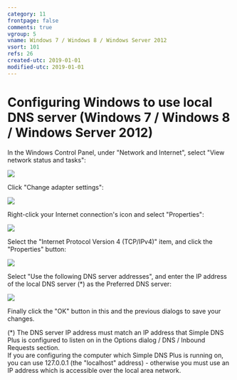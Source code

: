 ```yaml
---
category: 11
frontpage: false
comments: true
vgroup: 5
vname: Windows 7 / Windows 8 / Windows Server 2012
vsort: 101
refs: 26
created-utc: 2019-01-01
modified-utc: 2019-01-01
---
```

# Configuring Windows to use local DNS server (Windows 7 / Windows 8 / Windows Server 2012)

In the Windows Control Panel, under "Network and Internet", select "View network status and tasks":

![](img/20/1.png)

Click "Change adapter settings":

![](img/20/2.png)

Right-click your Internet connection's icon and select "Properties":

![](img/20/3.png)

Select the "Internet Protocol Version 4 (TCP/IPv4)" item, and click the "Properties" button:

![](img/20/4.png)  

Select "Use the following DNS server addresses", and enter the IP address of the local DNS server (*) as the Preferred DNS server:

![](img/20/5.png)

Finally click the "OK" button in this and the previous dialogs to save your changes.

(*) The DNS server IP address must match an IP address that Simple DNS Plus is configured to listen on in the Options dialog / DNS / Inbound Requests section.  
If you are configuring the computer which Simple DNS Plus is running on, you can use 127.0.0.1 (the "localhost" address) - otherwise you must use an IP address which is accessible over the local area network.

  
